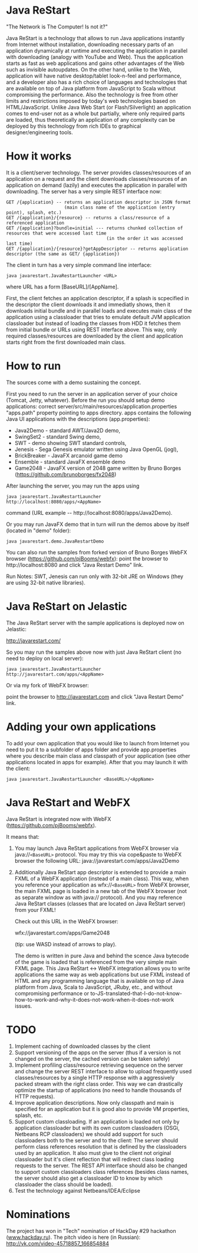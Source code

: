 Java ReStart
=====
"The Network is The Computer! Is not it?"

Java ReStart is a technology that allows to run Java applications instantly from Internet without installation, 
downloading necessary parts of an application dynamically at runtime and executing the application in parallel with downloading (analogy with YouTube and Web). 
Thus the application starts as fast as web applications and gains other advantages of the Web such as invisible autoupdates.
On the other hand, unlike to the Web, application will have native desktop/tablet look-n-feel and performance,
and a developer also has a rich choice of languages and technologies that are available on top of Java platform from JavaScript to Scala 
without compromising the performance. Also the technology is free from other limits and restrictions imposed by today's web technologies based on HTML/JavaScript.
Unlike Java Web Start (or Flash/Silverlight) an application comes to end-user not as a whole but partially, where only required parts are loaded, 
thus theoretically an application of any complexity can be deployed by this technology from rich IDEs to graphical designer/engineering tools.

How it works
=====
It is a client/server technology.
The server provides classes/resources of an application on a request and the client downloads classes/resources of an application on demand (lazily) 
and executes the application in parallel with downloading.
The server has a very simple REST interface now:

```
GET /{application} -- returns an application descriptor in JSON format
                      (main class name of the application (entry point), splash, etc.)
GET /{application}/{resource} -- returns a class/resource of a referenced application
GET /{application}?bundle=initial --- returns chunked collection of resources that were accessed last time
                                      (in the order it was accessed last time)
GET /{application}/{resource}?getAppDescriptor -- returns application descriptor (the same as GET/ {application})

```

The client in turn has a very simple command line interface:

```
java javarestart.JavaRestartLauncher <URL>
```

where URL has a form [BaseURL]/[AppName].

First, the client fetches an application descriptor, if a splash is scpecified in the descriptor the client downloads it
and immediatly shows,
then it downloads initial bundle and in parallel loads and executes main class of the application
using a classloader that tries to emulate default JVM application classloader
but instead of loading the classes from HDD it fetches them from initial bundle or URLs using REST interface above.
This way, only required classes/resources are downloaded by the client and application starts right from the first
downloaded main class.

How to run 
=====
The sources come with a demo sustaining the concept.

First you need to run the server in an application server of your choice (Tomcat, Jetty, whatever).
Before the run you should setup demo applications: 
correct server/src/main/resources/application.properties "apps.path" property pointing to apps directory.
apps contains the following Java UI applications with the descriptions (app.properties): 
  * Java2Demo - standard AWT/Java2D demo, 
  * SwingSet2 - standard Swing demo, 
  * SWT - demo showing SWT standard controls,
  * Jenesis - Sega Genesis emulator written using Java OpenGL (jogl),
  * BrickBreaker - JavaFX arcanoid game demo
  * Ensemble - standard JavaFX ensemble demo
  * Game2048 - JavaFX version of 2048 game written by Bruno Borges (https://github.com/brunoborges/fx2048)

After launching the server, you may run the apps using
```
java javarestart.JavaRestartLauncher http://localhost:8080/apps/<AppName> 
```
command (URL example -- http://localhost:8080/apps/Java2Demo).

Or you may run JavaFX demo that in turn will run the demos above by itself (located in "demo" folder):
```
java javarestart.demo.JavaRestartDemo
```

You can also run the samples from forked version of Bruno Borges WebFX browser 
(https://github.com/pjBooms/webfx): 
point the browser to http://localhost:8080 and click "Java Restart Demo" link.

Run Notes:
SWT, Jenesis can run only with 32-bit JRE on Windows (they are using 32-bit native libraries).

Java ReStart on Jelastic
=====
The Java ReStart server with the sample applications is deployed now on Jelastic:

http://javarestart.com/

So you may run the samples above now with just Java ReStart client (no need to deploy on local server):

```
java javarestart.JavaRestartLauncher http://javarestart.com/apps/<AppName>
```

Or via my fork of WebFX browser:

point the browser to http://javarestart.com and click "Java Restart Demo" link.


Adding your own applications
=====
To add your own application that you would like to launch from Internet you need to put it to a subfolder of apps folder 
and provide app.properties where you describe main class and classpath of your application (see other applications located in apps for example). 
After that you may launch it with the client:

```
java javarestart.JavaRestartLauncher <BaseURL>/<AppName>
```

Java ReStart and WebFX
=====
Java ReStart is integrated now with WebFX (https://github.com/pjBooms/webfx).

It means that:

1. You may launch Java ReStart applications from WebFX browser via java://`<BaseURL>` protocol.
   You may try this via cope&paste to WebFX browser the following URL: java://javarestart.com/apps/Java2Demo

2. Additionally Java ReStart app descriptor is extended to provide a main FXML of a WebFX application (instead of a main class). 
   This way, when you reference your application as wfx://`<BaseURL>` from WebFX browser, the main FXML page is loaded in a new tab of the WebFX browser
   (not as separate window as with java:// protocol). 
   And you may reference Java ReStart classes (classes that are located on Java ReStart server) from your FXML! 

   Check out this URL in the WebFX browser: 
   
   wfx://javarestart.com/apps/Game2048

   (tip: use WASD instead of arrows to play).
   
   The demo is written in pure Java and behind the scence Java bytecode of the game is loaded that is referenced from the very simple main FXML page.
   This Java ReStart <-> WebFX integration allows you to write applications the same way as web applications but use FXML instead of HTML 
   and any programming language that is available on top of Java platform from Java, Scala to JavaScript, JRuby, etc., and without compromising performance or 
   to-JS-translated-that-I-do-not-know-how-to-work-and-why-it-does-not-work-when-it-does-not-work issues.
   
TODO
=====
1. Implement caching of downloaded classes by the client 
2. Support versioning of the apps on the server (thus if a version is not changed on the server, the cached version can be taken safely)
3. Implement profiling class/resource retrieving sequence on the server and change the server REST interface to allow to upload frequently used classes/resources 
   by a single HTTP response with a aggressively packed stream with the right class order. This way we can drastically optimize the startup of applications 
   (no need to handle thousands of HTTP requests).
4. Improve application descriptions. Now only classpath and main is specified for an application but it is good also to provide VM properties, splash, etc.
5. Support custom classloading. If an application is loaded not only by application classloader but with its own custom classloaders (OSGi, Netbeans RCP classloaders)
   we should add support for such classloaders both to the server and to the client:
   The server should perform class references resolution that is defined by the classloaders used by an application. 
   It also must give to the client not original classloader but it's client reflection that will redirect class loading requests to the server.
   The REST API interface should also be changed to support custom classloaders class references 
   (besides class names, the server should also get a classloader ID to know by which classloader the class should be loaded).
6. Test the technology against Netbeans/IDEA/Eclipse

Nominations
=====
The project has won in "Tech" nomination of HackDay #29 hackathon (www.hackday.ru). The pitch video is here (in Russian):
http://vk.com/video-45718857_166854884
